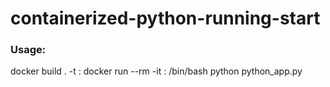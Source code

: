 # containerized-python-running-start
### Usage:
docker build . -t <container name>:<version>
docker run --rm -it <container name>:<version> /bin/bash
python python_app.py
